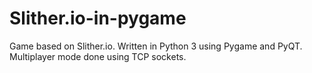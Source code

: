 # Slither.io-in-pygame
Game based on Slither.io. Written in Python 3 using Pygame and PyQT. Multiplayer mode done using TCP sockets.
